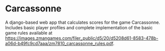# Carcassonne
A django-based web app that calculates scores for the game Carcassonne. Includes basic player profiles and complete implementation of the basic game rules available at https://images.zmangames.com/filer_public/d5/20/d5208d61-8583-478b-a06d-b49fc9cd7aaa/zm7810_carcassonne_rules.pdf.
